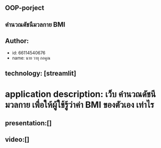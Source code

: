 ## OOP-porject

## คำนวณดัชนีมวลกาย BMI

## Author:

-   id: 66114540676
-   name: นาย วายุ กอคูณ

## technology: [streamlit]

# application description: เว็บ คำนวณดัชนีมวลกาย เพื่อให้ผู้ใช้รู้ว่าค่า BMI ของตัวเอง เท่าไร
##  presentation:[]
##  video:[]
